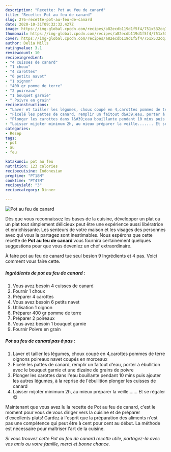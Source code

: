 ```yaml
---
description: "Recette: Pot au feu de canard"
title: "Recette: Pot au feu de canard"
slug: 276-recette-pot-au-feu-de-canard
date: 2020-10-31T09:32:32.427Z
image: https://img-global.cpcdn.com/recipes/a82ecdb119d1f5f4/751x532cq70/pot-au-feu-de-canard-photo-principale-de-la-recette.jpg
thumbnail: https://img-global.cpcdn.com/recipes/a82ecdb119d1f5f4/751x532cq70/pot-au-feu-de-canard-photo-principale-de-la-recette.jpg
cover: https://img-global.cpcdn.com/recipes/a82ecdb119d1f5f4/751x532cq70/pot-au-feu-de-canard-photo-principale-de-la-recette.jpg
author: Delia Mills
ratingvalue: 3.1
reviewcount: 10
recipeingredient:
- "4 cuisses de canard"
- "1 choux"
- "4 carottes"
- "6 petits navet"
- "1 oignon"
- "400 gr pomme de terre"
- "2 poireaux"
- "1 bouquet garnie"
- " Poivre en grain"
recipeinstructions:
- "Laver et tailler les légumes, choux coupé en 4,carottes pommes de terre oignons poireaux navet coupés en morceaux"
- "Ficelé les pattes de canard, remplir un faitout d&#39;eau, porter à ébullition avec le bouquet garnie et une dizaine de grains de poivre"
- "Plonger les carottes dans l&#39;eau bouillante pendant 10 mins puis ajouter les autres légumes, à la reprise de l&#39;ébullition plonger les cuisses de canard"
- "Laisser mijoter minimum 2h, au mieux préparer la veille....... Et se régaler 😋"
categories:
- Resep
tags:
- pot
- au
- feu

katakunci: pot au feu 
nutrition: 123 calories
recipecuisine: Indonesian
preptime: "PT18M"
cooktime: "PT47M"
recipeyield: "3"
recipecategory: Dinner

---
```



![Pot au feu de canard](https://img-global.cpcdn.com/recipes/a82ecdb119d1f5f4/751x532cq70/pot-au-feu-de-canard-photo-principale-de-la-recette.jpg)

Dès que vous reconnaissez les bases de la cuisine, développer un plat ou un plat tout simplement délicieux peut être une expérience aussi libératrice et enrichissante. Les senteurs de votre maison et les visages des personnes avec qui vous la partagez sont inestimables. Nous espérons que cette recette de <strong> Pot au feu de canard </strong> vous fournira certainement quelques suggestions pour que vous deveniez un chef extraordinaire.

<!--inarticleads1-->

À faire pot au feu de canard tue seul besion 9 Ingrédients et 4 pas. Voici comment vous faire cette.

##### Ingrédients de pot au feu de canard :

1. Vous avez besoin 4 cuisses de canard
1. Fournir 1 choux
1. Préparer 4 carottes
1. Vous avez besoin 6 petits navet
1. Utilisation 1 oignon
1. Préparer 400 gr pomme de terre
1. Préparer 2 poireaux
1. Vous avez besoin 1 bouquet garnie
1. Fournir  Poivre en grain




<!--inarticleads2-->

##### Pot au feu de canard pas à pas :

1. Laver et tailler les légumes, choux coupé en 4,carottes pommes de terre oignons poireaux navet coupés en morceaux
1. Ficelé les pattes de canard, remplir un faitout d&#39;eau, porter à ébullition avec le bouquet garnie et une dizaine de grains de poivre
1. Plonger les carottes dans l&#39;eau bouillante pendant 10 mins puis ajouter les autres légumes, à la reprise de l&#39;ébullition plonger les cuisses de canard
1. Laisser mijoter minimum 2h, au mieux préparer la veille....... Et se régaler 😋




<!--inarticleads1-->

<p>
Maintenant que vous avez lu la recette de Pot au feu de canard, c'est le moment pour vous de vous diriger vers la cuisine et de préparer d'excellents plats! Gardez à l'esprit que la préparation des aliments n'est pas une compétence qui peut être à cent pour cent au début. La méthode est nécessaire pour maîtriser l'art de la cuisine.
</p>

<p>
<i>Si vous trouvez cette Pot au feu de canard recette utile, partagez-la avec vos amis ou votre famille, merci et bonne chance.</i>
</p>
